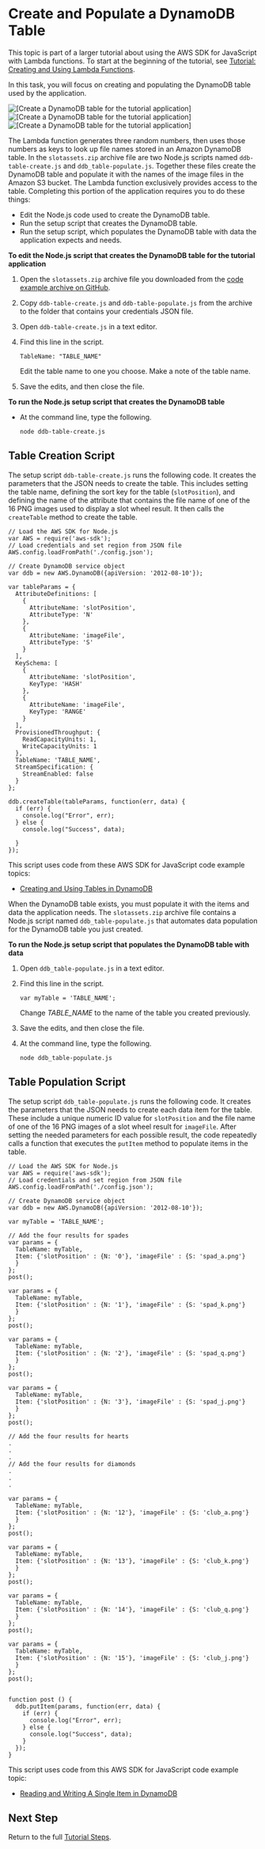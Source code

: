 # Create and Populate a DynamoDB Table<a name="using-lambda-ddb-setup"></a>

This topic is part of a larger tutorial about using the AWS SDK for JavaScript with Lambda functions\. To start at the beginning of the tutorial, see [Tutorial: Creating and Using Lambda Functions](using-lambda-functions.md)\.

In this task, you will focus on creating and populating the DynamoDB table used by the application\.

![\[Create a DynamoDB table for the tutorial application\]](http://docs.aws.amazon.com/sdk-for-javascript/v2/developer-guide/images/create-ddb-table.png)![\[Create a DynamoDB table for the tutorial application\]](http://docs.aws.amazon.com/sdk-for-javascript/v2/developer-guide/)![\[Create a DynamoDB table for the tutorial application\]](http://docs.aws.amazon.com/sdk-for-javascript/v2/developer-guide/)

The Lambda function generates three random numbers, then uses those numbers as keys to look up file names stored in an Amazon DynamoDB table\. In the `slotassets.zip` archive file are two Node\.js scripts named `ddb-table-create.js` and `ddb_table-populate.js`\. Together these files create the DynamoDB table and populate it with the names of the image files in the Amazon S3 bucket\. The Lambda function exclusively provides access to the table\. Completing this portion of the application requires you to do these things:
+ Edit the Node\.js code used to create the DynamoDB table\.
+ Run the setup script that creates the DynamoDB table\.
+ Run the setup script, which populates the DynamoDB table with data the application expects and needs\.

**To edit the Node\.js script that creates the DynamoDB table for the tutorial application**

1. Open the `slotassets.zip` archive file you downloaded from the [code example archive on GitHub](https://github.com/awsdocs/aws-doc-sdk-examples/blob/master/javascript/example_code/lambda/tutorial/slotassets.zip)\.

1. Copy `ddb-table-create.js` and `ddb-table-populate.js` from the archive to the folder that contains your credentials JSON file\.

1. Open `ddb-table-create.js` in a text editor\.

1. Find this line in the script\.

   `TableName: "TABLE_NAME"`

   Edit the table name to one you choose\. Make a note of the table name\.

1. Save the edits, and then close the file\. 

**To run the Node\.js setup script that creates the DynamoDB table**
+ At the command line, type the following\.

  `node ddb-table-create.js`

## Table Creation Script<a name="using-lambda-ddb-population"></a>

The setup script `ddb-table-create.js` runs the following code\. It creates the parameters that the JSON needs to create the table\. This includes setting the table name, defining the sort key for the table \(`slotPosition`\), and defining the name of the attribute that contains the file name of one of the 16 PNG images used to display a slot wheel result\. It then calls the `createTable` method to create the table\. 

```
// Load the AWS SDK for Node.js
var AWS = require('aws-sdk');
// Load credentials and set region from JSON file
AWS.config.loadFromPath('./config.json');

// Create DynamoDB service object
var ddb = new AWS.DynamoDB({apiVersion: '2012-08-10'});

var tableParams = {
  AttributeDefinitions: [
    {
      AttributeName: 'slotPosition',
      AttributeType: 'N'
    },
    {
      AttributeName: 'imageFile',
      AttributeType: 'S'
    }
  ],
  KeySchema: [
    {
      AttributeName: 'slotPosition',
      KeyType: 'HASH'
    },
    {
      AttributeName: 'imageFile',
      KeyType: 'RANGE'
    }
  ],
  ProvisionedThroughput: {
    ReadCapacityUnits: 1,
    WriteCapacityUnits: 1
  },
  TableName: 'TABLE_NAME',
  StreamSpecification: {
    StreamEnabled: false
  }
};

ddb.createTable(tableParams, function(err, data) {
  if (err) {
    console.log("Error", err);
  } else {
    console.log("Success", data);

  }
});
```

This script uses code from these AWS SDK for JavaScript code example topics:
+ [Creating and Using Tables in DynamoDB](dynamodb-examples-using-tables.md)

When the DynamoDB table exists, you must populate it with the items and data the application needs\. The `slotassets.zip` archive file contains a Node\.js script named `ddb_table-populate.js` that automates data population for the DynamoDB table you just created\. 

**To run the Node\.js setup script that populates the DynamoDB table with data**

1. Open `ddb_table-populate.js` in a text editor\.

1. Find this line in the script\.

   `var myTable = 'TABLE_NAME';`

   Change *TABLE\_NAME* to the name of the table you created previously\.

1. Save the edits, and then close the file\.

1. At the command line, type the following\.

   `node ddb_table-populate.js`

## Table Population Script<a name="dynamodb-examples-populate-tables"></a>

The setup script `ddb_table-populate.js` runs the following code\. It creates the parameters that the JSON needs to create each data item for the table\. These include a unique numeric ID value for `slotPosition` and the file name of one of the 16 PNG images of a slot wheel result for `imageFile`\. After setting the needed parameters for each possible result, the code repeatedly calls a function that executes the `putItem` method to populate items in the table\. 

```
// Load the AWS SDK for Node.js
var AWS = require('aws-sdk');
// Load credentials and set region from JSON file
AWS.config.loadFromPath('./config.json');

// Create DynamoDB service object
var ddb = new AWS.DynamoDB({apiVersion: '2012-08-10'});

var myTable = 'TABLE_NAME';

// Add the four results for spades
var params = {
  TableName: myTable,
  Item: {'slotPosition' : {N: '0'}, 'imageFile' : {S: 'spad_a.png'}
  }
};
post();

var params = {
  TableName: myTable,
  Item: {'slotPosition' : {N: '1'}, 'imageFile' : {S: 'spad_k.png'}
  }
};
post();

var params = {
  TableName: myTable,
  Item: {'slotPosition' : {N: '2'}, 'imageFile' : {S: 'spad_q.png'}
  }
};
post();

var params = {
  TableName: myTable,
  Item: {'slotPosition' : {N: '3'}, 'imageFile' : {S: 'spad_j.png'}
  }
};
post();

// Add the four results for hearts
.
.
.
// Add the four results for diamonds
.
.
.

var params = {
  TableName: myTable,
  Item: {'slotPosition' : {N: '12'}, 'imageFile' : {S: 'club_a.png'}
  }
};
post();

var params = {
  TableName: myTable,
  Item: {'slotPosition' : {N: '13'}, 'imageFile' : {S: 'club_k.png'}
  }
};
post();

var params = {
  TableName: myTable,
  Item: {'slotPosition' : {N: '14'}, 'imageFile' : {S: 'club_q.png'}
  }
};
post();

var params = {
  TableName: myTable,
  Item: {'slotPosition' : {N: '15'}, 'imageFile' : {S: 'club_j.png'}
  }
};
post();


function post () {
  ddb.putItem(params, function(err, data) {
    if (err) {
      console.log("Error", err);
    } else {
      console.log("Success", data);
    }
  });
}
```

This script uses code from this AWS SDK for JavaScript code example topic:
+ [Reading and Writing A Single Item in DynamoDB](dynamodb-example-table-read-write.md)

## Next Step<a name="w4aac25b8c22c27"></a>

Return to the full [Tutorial Steps](using-lambda-functions.md#using-lambda-procedures)\.